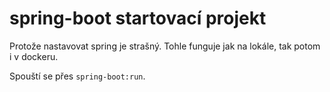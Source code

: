 # spring-boot startovací projekt
Protože nastavovat spring je strašný. Tohle funguje jak na lokále, tak potom i v dockeru. 

Spouští se přes `spring-boot:run`.
